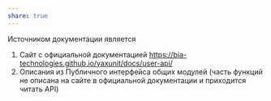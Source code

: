 ```yaml
---
share: true  
---
```

Источником документации является
1. Сайт с официальной документацией https://bia-technologies.github.io/yaxunit/docs/user-api/
2. Описания из Публичного интерфейса общих модулей (часть функций не описана на сайте в официальной документации и приходится читать API)